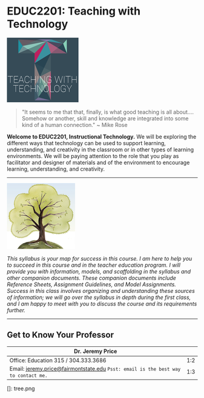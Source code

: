 # EDUC2201: Teaching with Technology

![Teaching with Technology](twitht.png)

> "It seems to me that that, finally, is what good teaching is all about.... Somehow or another, skill and knowledge are integrated into some kind of a human connection." ~ Mike Rose

**Welcome to EDUC2201, Instructional Technology.** We will be exploring the different ways that technology can be used to support learning, understanding, and creativity in the classroom or in other types of learning environments. We will be paying attention to the role that you play as facilitator and designer of materials and of the environment to encourage learning, understanding, and creativity.

---

![Tree](tree.png)

*This syllabus is your map for success in this course. I am here to help you to succeed in this course and in the teacher education program. I will provide you with information, models, and scaffolding in the syllabus and other companion documents. These companion documents
include Reference Sheets, Assignment Guidelines, and Model Assignments. Success in this class involves organizing and understanding these sources of information; we will go over the syllabus in depth during the first class, and I am happy to meet with you to discuss the course and its requirements further.*

---

## Get to Know Your Professor
| Dr. Jeremy Price |  |
| -- | -- |
| Office: Education 315 / 304.333.3686 | 1:2 |
| Email: jeremy.price@fairmontstate.edu `Psst: email is the best way to contact me.`| 1:3 |


  []: tree.png
